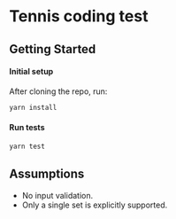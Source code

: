 # Tennis coding test

## Getting Started

#### Initial setup

After cloning the repo, run:

```sh
yarn install
```

#### Run tests

```sh
yarn test
```

## Assumptions

- No input validation.
- Only a single set is explicitly supported.
